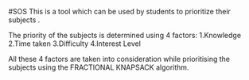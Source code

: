 #SOS
This is a tool which can be used by students to prioritize their subjects .

The priority of the subjects is determined using 4 factors:
1.Knowledge
2.Time taken
3.Difficulty
4.Interest Level

All these 4 factors are taken into consideration while prioritising the subjects using the FRACTIONAL KNAPSACK algorithm.
